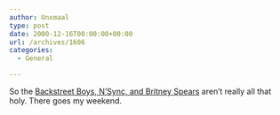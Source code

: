 ```yaml
---
author: Unxmaal
type: post
date: 2000-12-16T00:00:00+00:00
url: /archives/1606
categories:
  - General

---
```

So the [Backstreet Boys, N&#8217;Sync, and Britney Spears][1] aren&#8217;t really all that holy. There goes my weekend.

 [1]: http://www.av1611.org/othpubls/teenidol.html